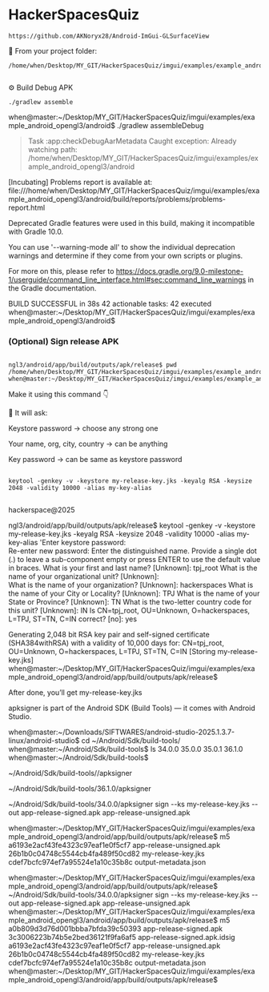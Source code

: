# HackerSpacesQuiz


```
https://github.com/AKNoryx28/Android-ImGui-GLSurfaceView
```


📍 From your project folder:

```
/home/when/Desktop/MY_GIT/HackerSpacesQuiz/imgui/examples/example_android_opengl3/android


```



⚙️ Build Debug APK


```
./gradlew assemble
```



when@master:~/Desktop/MY_GIT/HackerSpacesQuiz/imgui/examples/example_android_opengl3/android$ ./gradlew assembleDebug

> Task :app:checkDebugAarMetadata
Caught exception: Already watching path: /home/when/Desktop/MY_GIT/HackerSpacesQuiz/imgui/examples/example_android_opengl3/android

[Incubating] Problems report is available at: file:///home/when/Desktop/MY_GIT/HackerSpacesQuiz/imgui/examples/example_android_opengl3/android/build/reports/problems/problems-report.html

Deprecated Gradle features were used in this build, making it incompatible with Gradle 10.0.

You can use '--warning-mode all' to show the individual deprecation warnings and determine if they come from your own scripts or plugins.

For more on this, please refer to https://docs.gradle.org/9.0-milestone-1/userguide/command_line_interface.html#sec:command_line_warnings in the Gradle documentation.

BUILD SUCCESSFUL in 38s
42 actionable tasks: 42 executed
when@master:~/Desktop/MY_GIT/HackerSpacesQuiz/imgui/examples/example_android_opengl3/android$ 




### (Optional) Sign release APK


```

ngl3/android/app/build/outputs/apk/release$ pwd
/home/when/Desktop/MY_GIT/HackerSpacesQuiz/imgui/examples/example_android_opengl3/android/app/build/outputs/apk/release
when@master:~/Desktop/MY_GIT/HackerSpacesQuiz/imgui/examples/example_android_opengl3/android/app/build/outputs/apk/release$ 

```




Make it using this command 👇


💬 It will ask:

Keystore password → choose any strong one

Your name, org, city, country → can be anything

Key password → can be same as keystore password



```

keytool -genkey -v -keystore my-release-key.jks -keyalg RSA -keysize 2048 -validity 10000 -alias my-key-alias


```

hackerspace@2025





ngl3/android/app/build/outputs/apk/release$ keytool -genkey -v -keystore my-release-key.jks -keyalg RSA -keysize 2048 -validity 10000 -alias my-key-alias
'Enter keystore password:  
Re-enter new password: 
Enter the distinguished name. Provide a single dot (.) to leave a sub-component empty or press ENTER to use the default value in braces.
What is your first and last name?
  [Unknown]:  tpj_root
What is the name of your organizational unit?
  [Unknown]:  
What is the name of your organization?
  [Unknown]:  hackerspaces
What is the name of your City or Locality?
  [Unknown]:  TPJ
What is the name of your State or Province?
  [Unknown]:  TN
What is the two-letter country code for this unit?
  [Unknown]:  IN
Is CN=tpj_root, OU=Unknown, O=hackerspaces, L=TPJ, ST=TN, C=IN correct?
  [no]:  yes

Generating 2,048 bit RSA key pair and self-signed certificate (SHA384withRSA) with a validity of 10,000 days
	for: CN=tpj_root, OU=Unknown, O=hackerspaces, L=TPJ, ST=TN, C=IN
[Storing my-release-key.jks]
when@master:~/Desktop/MY_GIT/HackerSpacesQuiz/imgui/examples/example_android_opengl3/android/app/build/outputs/apk/release$ 






After done, you’ll get
my-release-key.jks






apksigner is part of the Android SDK (Build Tools) — it comes with Android Studio.



when@master:~/Downloads/SIFTWARES/android-studio-2025.1.3.7-linux/android-studio$ cd ~/Android/Sdk/build-tools/
when@master:~/Android/Sdk/build-tools$ ls
34.0.0  35.0.0  35.0.1  36.1.0
when@master:~/Android/Sdk/build-tools$ 



~/Android/Sdk/build-tools/<version>/apksigner



~/Android/Sdk/build-tools/36.1.0/apksigner




~/Android/Sdk/build-tools/34.0.0/apksigner sign --ks my-release-key.jks --out app-release-signed.apk app-release-unsigned.apk






when@master:~/Desktop/MY_GIT/HackerSpacesQuiz/imgui/examples/example_android_opengl3/android/app/build/outputs/apk/release$ m5
a6193e2acf43fe4323c97eaf1e0f5cf7  app-release-unsigned.apk
26b1b0c04748c5544cb4fa489f50cd82  my-release-key.jks
cdef7bcfc974ef7a95524e1a10c35b8c  output-metadata.json



when@master:~/Desktop/MY_GIT/HackerSpacesQuiz/imgui/examples/example_android_opengl3/android/app/build/outputs/apk/release$ ~/Android/Sdk/build-tools/34.0.0/apksigner sign --ks my-release-key.jks --out app-release-signed.apk app-release-unsigned.apk
when@master:~/Desktop/MY_GIT/HackerSpacesQuiz/imgui/examples/example_android_opengl3/android/app/build/outputs/apk/release$ m5
a0b809d3d76d001bbba7bfda39c50393  app-release-signed.apk
3c3006223b74b5e2bed36121f9fa6af5  app-release-signed.apk.idsig
a6193e2acf43fe4323c97eaf1e0f5cf7  app-release-unsigned.apk
26b1b0c04748c5544cb4fa489f50cd82  my-release-key.jks
cdef7bcfc974ef7a95524e1a10c35b8c  output-metadata.json
when@master:~/Desktop/MY_GIT/HackerSpacesQuiz/imgui/examples/example_android_opengl3/android/app/build/outputs/apk/release$ 



